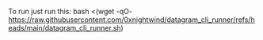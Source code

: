 To run just run this:
bash <(wget -qO- https://raw.githubusercontent.com/0xnightwind/datagram_cli_runner/refs/heads/main/datagram_cli_runner.sh)
